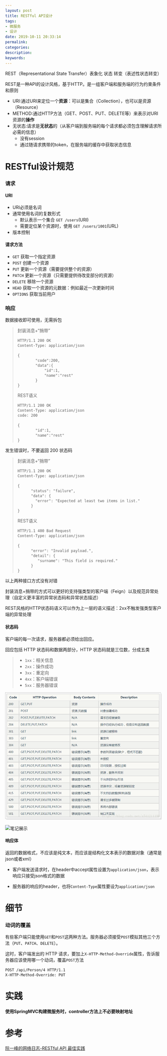 ```yaml
---
layout: post
title: RESTful API设计
tags:
- 微服务
- 设计
date: 2019-10-11 20:33:14
permalink:
categories:
description:
keywords:
---
```


REST（Representational State Transfer）表象化 状态 转变（表述性状态转变）

REST是一种API的设计风格，基于HTTP。是一组客户端和服务端的行为约束条件和原则

* URI:通过URI来定位一个**资源**：可以是集合（Collection），也可以是资源（Resource）
* METHOD:通过HTTP方法（GET、POST、PUT、DELETE等）来表示对URI资源的**操作**
* 无状态:请求是**无状态**的（从客户端到服务端的每个请求都必须包含理解请求所必需的信息）
  * 没有session
  * 通过随请求携带的token，在服务端的缓存中获取状态信息

# RESTful设计规范
### 请求
#### URI
- URI必须是名词
- 通常使用名词的复数形式
  - 默认表示一个集合 `GET /users`(URI)
  - 需要定位某个资源时，使用 `GET /users/1001`(URL)
- 版本控制

#### 请求方法
- `GET` 获取一个指定资源
- `POST` 创建一个资源
- `PUT` 更新一个资源（需要提供整个的资源）
- `PATCH` 更新一个资源（只需要提供待改变部分的资源）
- `DELETE` 移除一个资源
- `HEAD` 获取一个资源的元数据：例如最近一次更新时间
- `OPTIONS` 获取当前用户

### 响应

数据接收即可使用，无需拆包

> 封装消息+“捎带”
>
> ```http
> HTTP/1.1 200 OK
> Content-Type: application/json
> 
> {
>         "code":200,
>         "data":{
>             "id":1,
>             "name":"rest"
>         }
> }
> ```
>
> REST语义
>
> ```http
> HTTP/1.1 200 OK
> Content-Type: application/json
> code: 200
> 
> {
>         "id":1,
>         "name":"rest"
> }
> ```

发生错误时，不要返回 200 状态码

> 封装消息+“捎带”
>
> ```http
> HTTP/1.1 200 OK
> Content-Type: application/json
> 
> {
>       "status": "failure",
>       "data": {
>         "error": "Expected at least two items in list."
>       }
> }
> ```
>
> REST语义
>
> ```http
> HTTP/1.1 400 Bad Request
> Content-Type: application/json
> 
> {
>       "error": "Invalid payload.",
>       "detail": {
>          "surname": "This field is required."
>       }
> }
> ```

以上两种接口方式没有对错

封装消息+捎带的方式可以更好的支持强类型的客户端（Feign）以及规范异常处理（自定义更丰富的异常状态码和异常状态描述）

REST风格的HTTP状态码语义可以作为上一层的语义描述：2xx不触发强类型客户端的异常处理

#### 状态码

客户端的每一次请求，服务器都必须给出回应。

回应包括 HTTP 状态码和数据两部分，HTTP 状态码就是三位数，分成五类

> - `1xx`：相关信息
> - `2xx`：操作成功
> - `3xx`：重定向
> - `4xx`：客户端错误
> - `5xx`：服务器错误
<!--
![本地展示](.\assets\20180721093338663.png)
-->

![博客展示](/img/in-post/micro-service/assets/20180721093338663.png)

![笔记展示](./assets/20180721093338663.png)


#### 响应体

返回的数据格式，不应该是纯文本，而应该是结构化文本表示的数据对象（通常是json或者xml）

* 客户端发送请求时，在header中accept属性设置为`application/json`，表示响应只接受json格式的数据

* 服务器的响应的header，也将`Content-Type`属性要设为`application/json`

# 细节

### 动词的覆盖

有些客户端只能使用`GET`和`POST`这两种方法。服务器必须接受`POST`模拟其他三个方法（`PUT`、`PATCH`、`DELETE`）。

这时，客户端发出的 HTTP 请求，要加上`X-HTTP-Method-Override`属性，告诉服务器应该使用哪一个动词，覆盖`POST`方法

```http
POST /api/Person/4 HTTP/1.1 
X-HTTP-Method-Override: PUT 
```

# 实践

#### 使用SpringMVC构建微服务时，controller方法上不必要映射地址



# 参考

[阮一峰的网络日志-RESTful API 最佳实践](http://www.ruanyifeng.com/blog/2018/10/restful-api-best-practices.html)